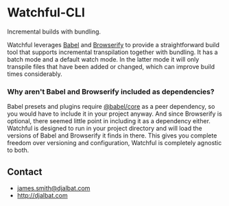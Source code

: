 # Watchful-CLI

Incremental builds with bundling.

Watchful leverages [Babel](https://babeljs.io/) and [Browserify](http://browserify.org/) to provide a straightforward build tool that supports incremental transpilation together with bundling. It has a batch mode and a default watch mode. In the latter mode it will only transpile files that have been added or changed, which can improve build times considerably.

### Why aren't Babel and Browserify included as dependencies?

Babel presets and plugins require [@babel/core](https://babeljs.io/docs/en/babel-core) as a peer dependency, so you would have to include it in your project anyway. And since Browserify is optional, there seemed little point in including it as a dependency either. Watchful is designed to run in your project directory and will load the versions of Babel and Browserify it finds in there. This gives you complete freedom over versioning and configuration, Watchful is completely agnostic to both. 

## Contact

- james.smith@djalbat.com
- http://djalbat.com
